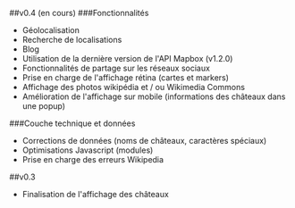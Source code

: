 ##v0.4 (en cours)
###Fonctionnalités
- Géolocalisation
- Recherche de localisations
- Blog
- Utilisation de la dernière version de l'API Mapbox (v1.2.0)
- Fonctionnalités de partage sur les réseaux sociaux
- Prise en charge de l'affichage rétina (cartes et markers)
- Affichage des photos wikipédia et / ou Wikimedia Commons
- Amélioration de l'affichage sur mobile (informations des châteaux dans une popup)

###Couche technique et données
- Corrections de données (noms de châteaux, caractères spéciaux)
- Optimisations Javascript (modules)
- Prise en charge des erreurs Wikipedia

##v0.3 
- Finalisation de l'affichage des châteaux





